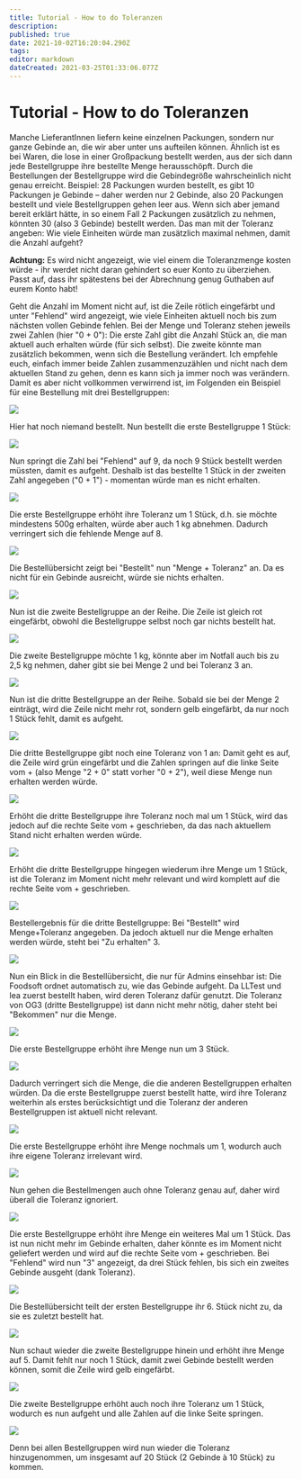 ```yaml
---
title: Tutorial - How to do Toleranzen
description: 
published: true
date: 2021-10-02T16:20:04.290Z
tags: 
editor: markdown
dateCreated: 2021-03-25T01:33:06.077Z
---
```


# Tutorial - How to do Toleranzen
Manche LieferantInnen liefern keine einzelnen Packungen, sondern nur ganze Gebinde an, die wir aber unter uns aufteilen können. Ähnlich ist es bei Waren, die lose in einer Großpackung bestellt werden, aus der sich dann jede Bestellgruppe ihre bestellte Menge herausschöpft. Durch die Bestellungen der Bestellgruppe wird die Gebindegröße wahrscheinlich nicht genau erreicht. Beispiel: 28 Packungen wurden bestellt, es gibt 10 Packungen je Gebinde – daher werden nur 2 Gebinde, also 20 Packungen bestellt und viele Bestellgruppen gehen leer aus. Wenn sich aber jemand bereit erklärt hätte, in so einem Fall 2 Packungen zusätzlich zu nehmen, könnten 30 (also 3 Gebinde) bestellt werden. Das man mit der Toleranz angeben: Wie viele Einheiten würde man zusätzlich maximal nehmen, damit die Anzahl aufgeht?

**Achtung:** Es wird nicht angezeigt, wie viel einem die Toleranzmenge kosten würde - ihr werdet nicht daran gehindert so euer Konto zu überziehen. Passt auf, dass ihr spätestens bei der Abrechnung genug Guthaben auf eurem Konto habt!

Geht die Anzahl im Moment nicht auf, ist die Zeile rötlich eingefärbt und unter "Fehlend" wird angezeigt, wie viele Einheiten aktuell noch bis zum nächsten vollen Gebinde fehlen. Bei der Menge und Toleranz stehen jeweils zwei Zahlen (hier "0 + 0"): Die erste Zahl gibt die Anzahl Stück an, die man aktuell auch erhalten würde (für sich selbst). Die zweite könnte man zusätzlich bekommen, wenn sich die Bestellung verändert. Ich empfehle euch, einfach immer beide Zahlen zusammenzuzählen und nicht nach dem aktuellen Stand zu gehen, denn es kann sich ja immer noch was verändern. Damit es aber nicht vollkommen verwirrend ist, im Folgenden ein Beispiel für eine Bestellung mit drei Bestellgruppen:

![](/tutorials/images/uvrmx7c.jpg)

Hier hat noch niemand bestellt. Nun bestellt die erste Bestellgruppe 1 Stück:

![](/tutorials/images/9yahykx.jpg)

Nun springt die Zahl bei "Fehlend" auf 9, da noch 9 Stück bestellt werden müssten, damit es aufgeht. Deshalb ist das bestellte 1 Stück in der zweiten Zahl angegeben ("0 + 1") - momentan würde man es nicht erhalten.

![](/tutorials/images/eeggroe.jpg)

Die erste Bestellgruppe erhöht ihre Toleranz um 1 Stück, d.h. sie möchte mindestens 500g erhalten, würde aber auch 1 kg abnehmen. Dadurch verringert sich die fehlende Menge auf 8.

![](/tutorials/images/ariqequ.jpg)

Die Bestellübersicht zeigt bei "Bestellt" nun "Menge + Toleranz" an. Da es nicht für ein Gebinde ausreicht, würde sie nichts erhalten.

![](/tutorials/images/gfmew7q.jpg)

Nun ist die zweite Bestellgruppe an der Reihe. Die Zeile ist gleich rot eingefärbt, obwohl die Bestellgruppe selbst noch gar nichts bestellt hat.

![](/tutorials/images/7imktlt.jpg)

Die zweite Bestellgruppe möchte 1 kg, könnte aber im Notfall auch bis zu 2,5 kg nehmen, daher gibt sie bei Menge 2 und bei Toleranz 3 an.

![](/tutorials/images/ucq6bi5.jpg)

Nun ist die dritte Bestellgruppe an der Reihe. Sobald sie bei der Menge 2 einträgt, wird die Zeile nicht mehr rot, sondern gelb eingefärbt, da nur noch 1 Stück fehlt, damit es aufgeht.

![](/tutorials/images/eezwjmh.jpg)

Die dritte Bestellgruppe gibt noch eine Toleranz von 1 an: Damit geht es auf, die Zeile wird grün eingefärbt und die Zahlen springen auf die linke Seite vom + (also Menge "2 + 0" statt vorher "0 + 2"), weil diese Menge nun erhalten werden würde.

![](/tutorials/images/hfrtws7.jpg)

Erhöht die dritte Bestellgruppe ihre Toleranz noch mal um 1 Stück, wird das jedoch auf die rechte Seite vom + geschrieben, da das nach aktuellem Stand nicht erhalten werden würde.

![](/tutorials/images/zztcv89.jpg)

Erhöht die dritte Bestellgruppe hingegen wiederum ihre Menge um 1 Stück, ist die Toleranz im Moment nicht mehr relevant und wird komplett auf die rechte Seite vom + geschrieben.

![](/tutorials/images/ehqd0qk.jpg)

Bestellergebnis für die dritte Bestellgruppe: Bei "Bestellt" wird Menge+Toleranz angegeben. Da jedoch aktuell nur die Menge erhalten werden würde, steht bei "Zu erhalten" 3.

![](/tutorials/images/pdo5gpc.jpg)

Nun ein Blick in die Bestellübersicht, die nur für Admins einsehbar ist: Die Foodsoft ordnet automatisch zu, wie das Gebinde aufgeht. Da LLTest und lea zuerst bestellt haben, wird deren Toleranz dafür genutzt. Die Toleranz von OG3 (dritte Bestellgruppe) ist dann nicht mehr nötig, daher steht bei "Bekommen" nur die Menge.

![](/tutorials/images/hdf39va.jpg)

Die erste Bestellgruppe erhöht ihre Menge nun um 3 Stück.

![](/tutorials/images/clncdim.jpg)

Dadurch verringert sich die Menge, die die anderen Bestellgruppen erhalten würden. Da die erste Bestellgruppe zuerst bestellt hatte, wird ihre Toleranz weiterhin als erstes berücksichtigt und die Toleranz der anderen Bestellgruppen ist aktuell nicht relevant.

![](/tutorials/images/aodvsoy.jpg)

Die erste Bestellgruppe erhöht ihre Menge nochmals um 1, wodurch auch ihre eigene Toleranz irrelevant wird.

![](/tutorials/images/flecj1c.jpg)

Nun gehen die Bestellmengen auch ohne Toleranz genau auf, daher wird überall die Toleranz ignoriert.

![](/tutorials/images/xxtosxu.jpg)

Die erste Bestellgruppe erhöht ihre Menge ein weiteres Mal um 1 Stück. Das ist nun nicht mehr im Gebinde erhalten, daher könnte es im Moment nicht geliefert werden und wird auf die rechte Seite vom + geschrieben. Bei "Fehlend" wird nun "3" angezeigt, da drei Stück fehlen, bis sich ein zweites Gebinde ausgeht (dank Toleranz).

![](/tutorials/images/bzzlnqc.jpg)

Die Bestellübersicht teilt der ersten Bestellgruppe ihr 6. Stück nicht zu, da sie es zuletzt bestellt hat.

![](/tutorials/images/gx0okgo.jpg)

Nun schaut wieder die zweite Bestellgruppe hinein und erhöht ihre Menge auf 5. Damit fehlt nur noch 1 Stück, damit zwei Gebinde bestellt werden können, somit die Zeile wird gelb eingefärbt.

![](/tutorials/images/wxkj6uo.jpg)

Die zweite Bestellgruppe erhöht auch noch ihre Toleranz um 1 Stück, wodurch es nun aufgeht und alle Zahlen auf die linke Seite springen.

![](/tutorials/images/j3ioosa.jpg)

Denn bei allen Bestellgruppen wird nun wieder die Toleranz hinzugenommen, um insgesamt auf 20 Stück (2 Gebinde à 10 Stück) zu kommen.
